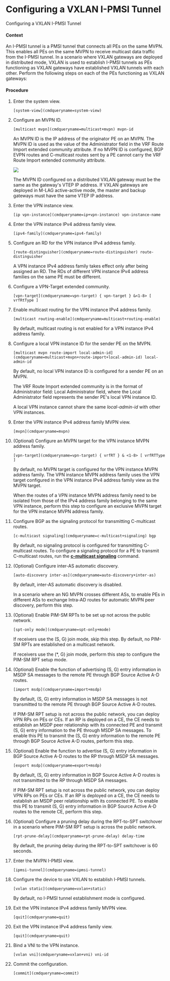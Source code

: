 Configuring a VXLAN I-PMSI Tunnel
=================================

Configuring a VXLAN I-PMSI Tunnel

#### Context

An I-PMSI tunnel is a PMSI tunnel that connects all PEs on the same MVPN. This enables all PEs on the same MVPN to receive multicast data traffic from the I-PMSI tunnel. In a scenario where VXLAN gateways are deployed in distributed mode, VXLAN is used to establish I-PMSI tunnels as PEs functioning as VXLAN gateways have established VXLAN tunnels with each other. Perform the following steps on each of the PEs functioning as VXLAN gateways:


#### Procedure

1. Enter the system view.
   
   
   ```
   [system-view](cmdqueryname=system-view)
   ```
2. Configure an MVPN ID.
   
   
   ```
   [multicast mvpn](cmdqueryname=multicast+mvpn) mvpn-id
   ```
   
   An MVPN ID is the IP address of the originator PE on an MVPN. The MVPN ID is used as the value of the Administrator field in the VRF Route Import extended community attribute. If no MVPN ID is configured, BGP EVPN routes and C-multicast routes sent by a PE cannot carry the VRF Route Import extended community attribute.
   
   ![](public_sys-resources/note_3.0-en-us.png) 
   
   The MVPN ID configured on a distributed VXLAN gateway must be the same as the gateway's VTEP IP address. If VXLAN gateways are deployed in M-LAG active-active mode, the master and backup gateways must have the same VTEP IP address.
3. Enter the VPN instance view.
   
   
   ```
   [ip vpn-instance](cmdqueryname=ip+vpn-instance) vpn-instance-name
   ```
4. Enter the VPN instance IPv4 address family view.
   
   
   ```
   [ipv4-family](cmdqueryname=ipv4-family)
   ```
5. Configure an RD for the VPN instance IPv4 address family.
   
   
   ```
   [route-distinguisher](cmdqueryname=route-distinguisher) route-distinguisher
   ```
   
   A VPN instance IPv4 address family takes effect only after being assigned an RD. The RDs of different VPN instance IPv4 address families on the same PE must be different.
6. Configure a VPN-Target extended community.
   
   
   ```
   [vpn-target](cmdqueryname=vpn-target) { vpn-target } &<1-8> [ vrfRtType ]
   ```
7. Enable multicast routing for the VPN instance IPv4 address family.
   
   
   ```
   [multicast routing-enable](cmdqueryname=multicast+routing-enable)
   ```
   
   By default, multicast routing is not enabled for a VPN instance IPv4 address family.
8. Configure a local VPN instance ID for the sender PE on the MVPN.
   
   
   ```
   [multicast mvpn route-import local-admin-id](cmdqueryname=multicast+mvpn+route-import+local-admin-id) local-admin-id
   ```
   
   By default, no local VPN instance ID is configured for a sender PE on an MVPN.
   
   The VRF Route Import extended community is in the format of Administrator field: Local Administrator field, where the Local Administrator field represents the sender PE's local VPN instance ID.
   
   A local VPN instance cannot share the same *local-admin-id* with other VPN instances.
9. Enter the VPN instance IPv4 address family MVPN view.
   
   
   ```
   [mvpn](cmdqueryname=mvpn)
   ```
10. (Optional) Configure an MVPN target for the VPN instance MVPN address family.
    
    
    ```
    [vpn-target](cmdqueryname=vpn-target) { vrfRT } & <1-8> [ vrfRTType ]
    ```
    
    
    
    By default, no MVPN target is configured for the VPN instance MVPN address family. The VPN instance MVPN address family uses the VPN target configured in the VPN instance IPv4 address family view as the MVPN target.
    
    When the routes of a VPN instance MVPN address family need to be isolated from those of the IPv4 address family belonging to the same VPN instance, perform this step to configure an exclusive MVPN target for the VPN instance MVPN address family.
11. Configure BGP as the signaling protocol for transmitting C-multicast routes.
    
    
    ```
    [c-multicast signaling](cmdqueryname=c-multicast+signaling) bgp
    ```
    
    
    
    By default, no signaling protocol is configured for transmitting C-multicast routes. To configure a signaling protocol for a PE to transmit C-multicast routes, run the [**c-multicast signaling**](cmdqueryname=c-multicast+signaling) command.
12. (Optional) Configure inter-AS automatic discovery.
    
    
    ```
    [auto-discovery inter-as](cmdqueryname=auto-discovery+inter-as)
    ```
    
    
    
    By default, inter-AS automatic discovery is disabled.
    
    In a scenario where an NG MVPN crosses different ASs, to enable PEs in different ASs to exchange Intra-AD routes for automatic MVPN peer discovery, perform this step.
13. (Optional) Enable PIM-SM RPTs to be set up not across the public network.
    
    
    ```
    [spt-only mode](cmdqueryname=spt-only+mode)
    ```
    
    
    
    If receivers use the (S, G) join mode, skip this step. By default, no PIM-SM RPTs are established on a multicast network.
    
    If receivers use the (\*, G) join mode, perform this step to configure the PIM-SM RPT setup mode.
14. (Optional) Enable the function of advertising (S, G) entry information in MSDP SA messages to the remote PE through BGP Source Active A-D routes.
    
    
    ```
    [import msdp](cmdqueryname=import+msdp)
    ```
    
    
    
    By default, (S, G) entry information in MSDP SA messages is not transmitted to the remote PE through BGP Source Active A-D routes.
    
    If PIM-SM RPT setup is not across the public network, you can deploy VPN RPs on PEs or CEs. If an RP is deployed on a CE, the CE needs to establish an MSDP peer relationship with its connected PE and transmit (S, G) entry information to the PE through MSDP SA messages. To enable this PE to transmit the (S, G) entry information to the remote PE through BGP Source Active A-D routes, perform this step.
15. (Optional) Enable the function to advertise (S, G) entry information in BGP Source Active A-D routes to the RP through MSDP SA messages.
    
    
    ```
    [export msdp](cmdqueryname=export+msdp)
    ```
    
    
    
    By default, (S, G) entry information in BGP Source Active A-D routes is not transmitted to the RP through MSDP SA messages.
    
    If PIM-SM RPT setup is not across the public network, you can deploy VPN RPs on PEs or CEs. If an RP is deployed on a CE, the CE needs to establish an MSDP peer relationship with its connected PE. To enable this PE to transmit (S, G) entry information in BGP Source Active A-D routes to the remote CE, perform this step.
16. (Optional) Configure a pruning delay during the RPT-to-SPT switchover in a scenario where PIM-SM RPT setup is across the public network.
    
    
    ```
    [rpt-prune-delay](cmdqueryname=rpt-prune-delay) delay-time
    ```
    
    By default, the pruning delay during the RPT-to-SPT switchover is 60 seconds.
17. Enter the MVPN I-PMSI view.
    
    
    ```
    [ipmsi-tunnel](cmdqueryname=ipmsi-tunnel)
    ```
18. Configure the device to use VXLAN to establish I-PMSI tunnels.
    
    
    ```
    [vxlan static](cmdqueryname=vxlan+static)
    ```
    
    
    
    By default, no I-PMSI tunnel establishment mode is configured.
19. Exit the VPN instance IPv4 address family MVPN view.
    
    
    ```
    [quit](cmdqueryname=quit)
    ```
20. Exit the VPN instance IPv4 address family view.
    
    
    ```
    [quit](cmdqueryname=quit)
    ```
21. Bind a VNI to the VPN instance.
    
    
    ```
    [vxlan vni](cmdqueryname=vxlan+vni) vni-id
    ```
22. Commit the configuration.
    
    
    ```
    [commit](cmdqueryname=commit)
    ```